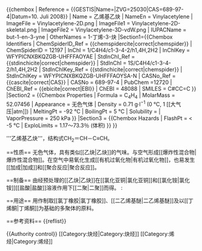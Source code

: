 {{chembox
| Reference = <ref name="GESTIS">{{GESTIS|Name=|ZVG=25030|CAS=689-97-4|Datum=10. Juli 2008}}</ref>
| Name = 乙烯基乙炔
| NameEn = Vinylacetylene
| ImageFile = Vinylacetylene-2D.png
| ImageFile1 = Vinylacetylene-2D-skeletal.png
| ImageFile2 = Vinylacetylene-3D-vdW.png
| IUPACName = but-1-en-3-yne
| OtherNames = 1-丁烯-3-炔
|Section1={{Chembox Identifiers
| ChemSpiderID_Ref = {{chemspidercite|correct|chemspider}}
| ChemSpiderID = 12197
| InChI = 1/C4H4/c1-3-4-2/h1,4H,2H2
| InChIKey = WFYPICNXBKQZGB-UHFFFAOYAE
| StdInChI_Ref = {{stdinchicite|correct|chemspider}}
| StdInChI = 1S/C4H4/c1-3-4-2/h1,4H,2H2
| StdInChIKey_Ref = {{stdinchicite|correct|chemspider}}
| StdInChIKey = WFYPICNXBKQZGB-UHFFFAOYSA-N
| CASNo_Ref = {{cascite|correct|CAS}}
| CASNo = 689-97-4 
| PubChem =12720
| ChEBI_Ref = {{ebicite|correct|EBI}}
| ChEBI = 48088
| SMILES = C#CC=C
}}
|Section2 = {{Chembox Properties
|  Formula = C<sub>4</sub>H<sub>4</sub>
|  MolarMass = 52.07456
|  Appearance = 无色气体
|  Density = 0.71 g·l<sup>−1</sup> (0 °C, 1 [[大气压|atm]])
|  MeltingPt = -92 °C
|  BoilingPt = 5 °C
|  Solubility = 
|  VaporPressure = 250 kPa
  }}
|Section3 = {{Chembox Hazards
|  FlashPt = < -5 °C
|  ExploLimits = 1.17～73.3％ (体积)
  }}
}}

'''乙烯基乙炔'''，结构式CH<sub>2</sub>＝CH－C≡CH。

==性质==
无色气体，具有类似[[乙炔|乙炔]]的气味。与空气形成[[爆炸性混合物|爆炸性混合物]]。在空气中易氧化生成[[有机过氧化物|有机过氧化物]]，也易发生[[加成|加成]]和[[聚合反应|聚合反应]]。

==制备==
由经预处理的[[乙炔|乙炔]]在[[氯化亚铜|氯化亚铜]]和[[氯化铵|氯化铵]][[盐酸|盐酸]]溶液作用下[[二聚|二聚]]而得。
:<math>\ 2CH\! \equiv \!CH \ \xrightarrow [80\!-\!84^oC]{cat.} \ CH\! \equiv \!C\!-CH\!=\!CH_2</math>

==用途==
用作制取[[氯丁橡胶|氯丁橡胶]]、[[二乙烯基醚|二乙烯基醚]]及以[[丁烯酮|丁烯酮]]为基础的多聚体的原料。

==参考资料==
{{reflist}}

{{Authority control}}
[[Category:炔烃|Category:炔烃]]
[[Category:烯烃|Category:烯烃]]